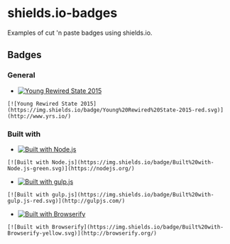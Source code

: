 # shields.io-badges
Examples of cut 'n paste badges using shields.io.

## Badges

### General

* [![Young Rewired State 2015](https://img.shields.io/badge/Young%20Rewired%20State-2015-red.svg)](http://www.yrs.io/)

``` [![Young Rewired State 2015](https://img.shields.io/badge/Young%20Rewired%20State-2015-red.svg)](http://www.yrs.io/) ```

### Built with

* [![Built with Node.js](https://img.shields.io/badge/Built%20with-Node.js-green.svg)](https://nodejs.org/)

``` [![Built with Node.js](https://img.shields.io/badge/Built%20with-Node.js-green.svg)](https://nodejs.org/) ```

* [![Built with gulp.js](https://img.shields.io/badge/Built%20with-gulp.js-red.svg)](http://gulpjs.com/)

``` [![Built with gulp.js](https://img.shields.io/badge/Built%20with-gulp.js-red.svg)](http://gulpjs.com/) ```

* [![Built with Browserify](https://img.shields.io/badge/Built%20with-Browserify-yellow.svg)](http://browserify.org/)

``` [![Built with Browserify](https://img.shields.io/badge/Built%20with-Browserify-yellow.svg)](http://browserify.org/) ```
